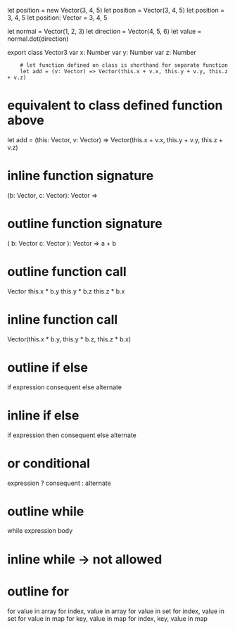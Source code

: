 
let position = new Vector(3, 4, 5)
let position = Vector(3, 4, 5)
let position = 3, 4, 5
let position: Vector = 3, 4, 5

let normal = Vector(1, 2, 3)
let direction = Vector(4, 5, 6)
let value = normal.dot(direction)

export
    class Vector3
        var x: Number
        var y: Number
        var z: Number

        # let function defined on class is shorthand for separate function
        let add = (v: Vector) => Vector(this.x + v.x, this.y + v.y, this.z + v.z)

# equivalent to class defined function above
let add = (this: Vector, v: Vector) => Vector(this.x + v.x, this.y + v.y, this.z + v.z)

# inline function signature
(b: Vector, c: Vector): Vector =>
# outline function signature
(
    b: Vector
    c: Vector
): Vector =>
    a + b

# outline function call
Vector
    this.x * b.y
    this.y * b.z
    this.z * b.x
# inline function call
Vector(this.x * b.y, this.y * b.z, this.z * b.x)

# outline if else
if expression
    consequent
else
    alternate

# inline if else
if expression then consequent else alternate
# or conditional
expression ? consequent : alternate

# outline while
while expression
    body
# inline while -> not allowed

# outline for
for value in array
for index, value in array
for value in set
for index, value in set
for value in map
for key, value in map
for index, key, value in map
